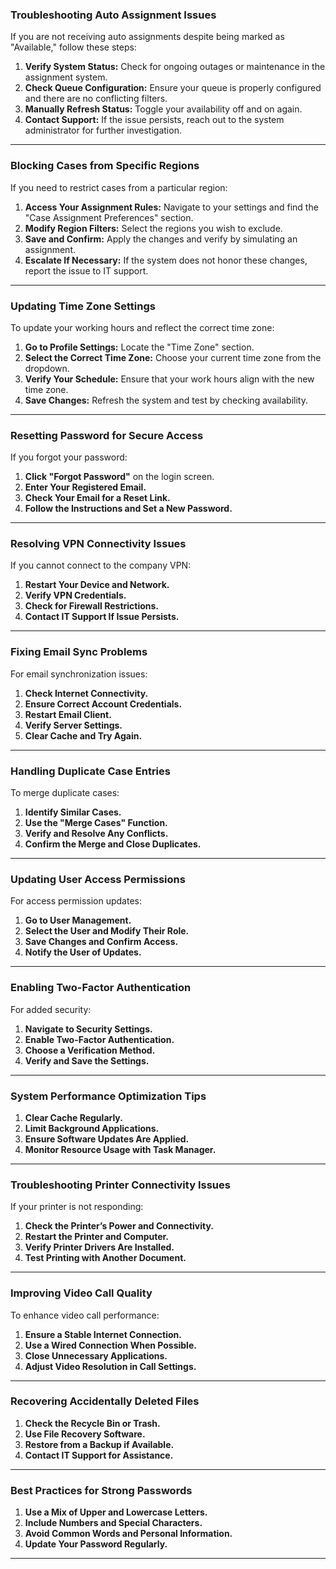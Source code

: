 ### **Troubleshooting Auto Assignment Issues**
If you are not receiving auto assignments despite being marked as "Available," follow these steps:
1. **Verify System Status:** Check for ongoing outages or maintenance in the assignment system.
2. **Check Queue Configuration:** Ensure your queue is properly configured and there are no conflicting filters.
3. **Manually Refresh Status:** Toggle your availability off and on again.
4. **Contact Support:** If the issue persists, reach out to the system administrator for further investigation.

---

### **Blocking Cases from Specific Regions**
If you need to restrict cases from a particular region:
1. **Access Your Assignment Rules:** Navigate to your settings and find the "Case Assignment Preferences" section.
2. **Modify Region Filters:** Select the regions you wish to exclude.
3. **Save and Confirm:** Apply the changes and verify by simulating an assignment.
4. **Escalate If Necessary:** If the system does not honor these changes, report the issue to IT support.

---

### **Updating Time Zone Settings**
To update your working hours and reflect the correct time zone:
1. **Go to Profile Settings:** Locate the "Time Zone" section.
2. **Select the Correct Time Zone:** Choose your current time zone from the dropdown.
3. **Verify Your Schedule:** Ensure that your work hours align with the new time zone.
4. **Save Changes:** Refresh the system and test by checking availability.

---

### **Resetting Password for Secure Access**
If you forgot your password:
1. **Click "Forgot Password"** on the login screen.
2. **Enter Your Registered Email.**
3. **Check Your Email for a Reset Link.**
4. **Follow the Instructions and Set a New Password.**

---

### **Resolving VPN Connectivity Issues**
If you cannot connect to the company VPN:
1. **Restart Your Device and Network.**
2. **Verify VPN Credentials.**
3. **Check for Firewall Restrictions.**
4. **Contact IT Support If Issue Persists.**

---

### **Fixing Email Sync Problems**
For email synchronization issues:
1. **Check Internet Connectivity.**
2. **Ensure Correct Account Credentials.**
3. **Restart Email Client.**
4. **Verify Server Settings.**
5. **Clear Cache and Try Again.**

---

### **Handling Duplicate Case Entries**
To merge duplicate cases:
1. **Identify Similar Cases.**
2. **Use the "Merge Cases" Function.**
3. **Verify and Resolve Any Conflicts.**
4. **Confirm the Merge and Close Duplicates.**

---

### **Updating User Access Permissions**
For access permission updates:
1. **Go to User Management.**
2. **Select the User and Modify Their Role.**
3. **Save Changes and Confirm Access.**
4. **Notify the User of Updates.**

---

### **Enabling Two-Factor Authentication**
For added security:
1. **Navigate to Security Settings.**
2. **Enable Two-Factor Authentication.**
3. **Choose a Verification Method.**
4. **Verify and Save the Settings.**

---

### **System Performance Optimization Tips**
1. **Clear Cache Regularly.**
2. **Limit Background Applications.**
3. **Ensure Software Updates Are Applied.**
4. **Monitor Resource Usage with Task Manager.**

---

### **Troubleshooting Printer Connectivity Issues**
If your printer is not responding:
1. **Check the Printer’s Power and Connectivity.**
2. **Restart the Printer and Computer.**
3. **Verify Printer Drivers Are Installed.**
4. **Test Printing with Another Document.**

---

### **Improving Video Call Quality**
To enhance video call performance:
1. **Ensure a Stable Internet Connection.**
2. **Use a Wired Connection When Possible.**
3. **Close Unnecessary Applications.**
4. **Adjust Video Resolution in Call Settings.**

---

### **Recovering Accidentally Deleted Files**
1. **Check the Recycle Bin or Trash.**
2. **Use File Recovery Software.**
3. **Restore from a Backup if Available.**
4. **Contact IT Support for Assistance.**

---

### **Best Practices for Strong Passwords**
1. **Use a Mix of Upper and Lowercase Letters.**
2. **Include Numbers and Special Characters.**
3. **Avoid Common Words and Personal Information.**
4. **Update Your Password Regularly.**

---
